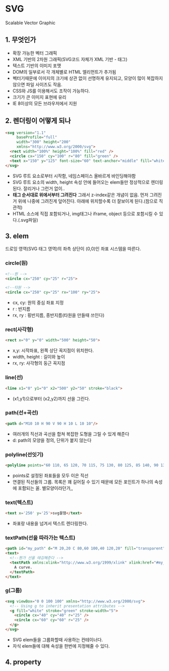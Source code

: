 # SVG

Scalable Vector Graphic

## 1. 무엇인가

- 확장 가능한 벡터 그래픽
- XML 기반의 2차원 그래픽(SVG코드 자체가 XML 기반 - 태그)
- 텍스트 기반의 이미지 포맷
- DOM의 일부로서 각 개체별로 HTML 엘리먼트가 추가됨
- 벡터기때문에 이미지의 크기에 상관 없이 선명하게 유지되고, 모양이 많이 복잡하지 않으면 파일 사이즈도 작음.
- CSS와 JS를 이용해서도 조작이 가능하다.
- 크기가 큰 이미지 표현에 유리
- IE 8이상의 모든 브라우저에서 지원

## 2. 렌더링이 어떻게 되나 

```html
<svg version="1.1"
     baseProfile="full"
     width="300" height="200"
     xmlns="http://www.w3.org/2000/svg">
  <rect width="100%" height="100%" fill="red" />
  <circle cx="150" cy="100" r="80" fill="green" />
  <text x="150" y="125" font-size="60" text-anchor="middle" fill="white">SVG</text>
</svg>
```

- SVG 루트 요소로부터 시작함, 네임스페이스 올바르게 바인딩해야함
- SVG 루트 요소의 width, height 속성 안에 들어오는 elem들만 정상적으로 렌더링된다. 잘리거나 그런거 없이..
- **태그 순서대로 위에서부터 그려진다** 그래서 z-index같은 개념이 없음. 먼저 그려진거 위에 나중에 그려진게 덮어진다. 아래에 위치할수록 더 잘보이게 된다.(참으로 직관적)
- HTML 소스에 직접 포함되거나, img태그나 iframe, object 등으로 포함시킬 수 있다.(.svg파일)

## 3. elem

드로잉 영역(SVG 태그 영역)의 좌측 상단이 (0,0)인 좌표 시스템을 따른다.

### circle(원)

```html
<!--원 -->
<circle cx="250" cy="25" r="25">

<!--타원 -->
<circle cx="250" cy="25" rx="100" ry="25">
```

- cx, cy: 원의 중심 좌표 지정
- r : 반지름
- rx, ry : 횡반지름, 종반지름(타원을 만들때 쓰인다)

### rect(사각형)

```html
<rect x="0" y="0" width="500" height="50">
```

- x,y: 시작좌표, 왼쪽 상단 꼭지점이 위치한다.
- width, height : 길이와 높이
- rx, ry: 사각형의 둥근 꼭지점

### line(선)

```html
<line x1="0" y1="0" x2="500" y2="50" stroke="black">
```

- (x1,y1)으로부터 (x2,y2)까지 선을 그린다.

### path(선+곡선)

```html
<path d="M10 10 H 90 V 90 H 10 L 10 10"/>
```

- 여러개의 직선과 곡선을 합쳐 복잡한 도형을 그릴 수 있게 해준다
- d: path의 모양을 정의, 단위가 붙지 않는다

### polyline(선잇기)

```html
<polyline points="60 110, 65 120, 70 115, 75 130, 80 125, 85 140, 90 135, 95 150, 100 145"/>
```

- points로 설정된 좌표들을 모두 이은 직선
- 연결된 직선들의 그룹. 목록은 꽤 길어질 수 있기 때문에 모든 포인트가 하나의 속성에 포함되는 꼴. 별모양이라던가,,

### text(텍스트)

```html
<text x='250' y='25'>svg꿀잼</text>
```

- 좌표랑 내용을 넘겨서 텍스트 렌더링한다.

### textPath(선을 따라가는 텍스트)

```html
<path id="my_path" d="M 20,20 C 80,60 100,40 120,20" fill="transparent" />
<text>
  <!--뭔가 선을 태깅해준다 -->
  <textPath xmlns:xlink="http://www.w3.org/1999/xlink" xlink:href="#my_path">
    A curve.
  </textPath>
</text>
```

### g(그룹)

```html
<svg viewBox="0 0 100 100" xmlns="http://www.w3.org/2000/svg">
  <!-- Using g to inherit presentation attributes -->
  <g fill="white" stroke="green" stroke-width="5">
    <circle cx="40" cy="40" r="25" />
    <circle cx="60" cy="60" r="25" />
  </g>
</svg>
```

- SVG elem들을 그룹화할때 사용하는 컨테이너다.
- 자식 elem들에 대해 속성을 한번에 지정해줄 수 있다.

## 4. property

